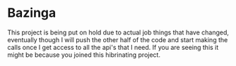 # Bazinga
This project is being put on hold due to actual job things that have changed, eventually though I will push the other half of the code and start making the calls once I get access to all the api's that I need.  If you are seeing this it might be because you joined this hibrinating project.  
